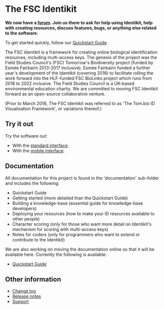 # The FSC Identikit

**We now have a [forum](https://forum.fscbiodiversity.uk/c/identikit).
Join us there to ask for help using Identikit, help with creating
resources, discuss features, bugs, or anything else related to the
software.**

To get started quickly, follow our [Quickstart Guide](docs/quickstart.md).

The FSC Identikit is a framework for creating online biological
identification resources, including multi-access keys. The genesis of
the project was the Field Studies Council's (FSC) Tomorrow's
Biodiversity project (funded by Esmée Fairbairn 2013-2017 inclusive).
Esmée Fairbairn funded a further year's development of the Identikit
(covering 2018) to facilitate rolling the work forward into the
HLF-funded FSC BioLinks project which runs from 2018 to 2022 inclusive.
The Field Studies Council is a UK-based environmental education charity.
We are committed to moving FSC Identikit forward as an open-source
collaborative venture.

(Prior to March 2018, The FSC Identikit was referred to as 'The Tom.bio
ID Visualisation Framework', or variations thereof.)

## Try it out

Try the software out:
* With the [standard interface](https://fieldstudiescouncil.github.io/tombiovis/identikit/vis.html).
* With the [mobile interface](https://fieldstudiescouncil.github.io/tombiovis/identikit/vism.html).

## Documentation

All documentation for this project is found in the 'documentation'
sub-folder and includes the following:

* Quickstart Guide
* Getting started (more detailed than the Quickstart Guide)
* Building a knowledge-base (essential guide for knowledge-base
  developers)
* Deploying your resources (how to make your ID resources available to
  other people)
* Character scoring (only for those who want more detail on Identikit's
  mechanism for scoring with multi-access keys)
* Notes for coders (only for programmers who want to extend or
  contribute to the Identikit)

We are also working on moving the documentation online so that it will be available here. Currently the following is available:

* [Quickstart Guide](docs/quickstart.md)

## Other information

* [Change log](CHANGELOG.md)
* [Release notes](ReleaseNotes.md)
* [Support](SUPPORT.md)
